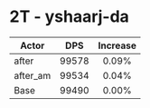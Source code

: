 # 2T - yshaarj-da
| Actor | DPS | Increase |
|---|:---:|:---:|
|after|99578|0.09%|
|after_am|99534|0.04%|
|Base|99490|0.00%|
